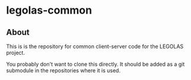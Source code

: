 # legolas-common


## About
This is is the repository for common client-server code for the LEGOLAS project.

You probably don't want to clone this directly. It should be added as a git submodule in the repositories where it is used.
